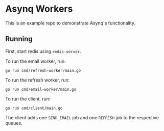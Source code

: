 # Asynq Workers

This is an example repo to demonstrate Asynq's functionality.

## Running

First, start redis using `redis-server`.

To run the email worker, run:

```
go run cmd/refresh-worker/main.go
```

To run the refresh worker, run:

```
go run cmd/email-worker/main.go
```

To run the client, run:

```
go run cmd/client/main.go
```

The client adds one `SEND_EMAIL` job and one `REFRESH` job to the respective queues.